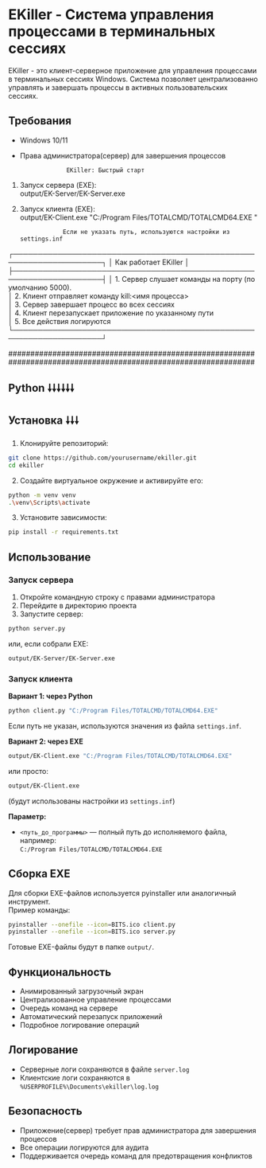 # EKiller - Система управления процессами в терминальных сессиях

EKiller - это клиент-серверное приложение для управления процессами в терминальных сессиях Windows. Система позволяет централизованно управлять и завершать процессы в активных пользовательских сессиях.

## Требования

- Windows 10/11
- Права администратора(сервер) для завершения процессов


                   EKiller: Быстрый старт                     	 

1. Запуск сервера (EXE):                                         	 
 output/EK-Server/EK-Server.exe                                	 
                                                                 	 
2. Запуск клиента (EXE):                                         	 
output/EK-Client.exe "C:/Program Files/TOTALCMD/TOTALCMD64.EXE	"

                   Если не указать путь, используются настройки из settings.inf                     	 
 


┌────────────────────────────────────────────────────────────────────┐
│                   Как работает EKiller                             │
├────────────────────────────────────────────────────────────────────┤
│ 1. Сервер слушает команды на порту (по умолчанию 5000).            
│ 2. Клиент отправляет команду kill:<имя процесса>                   
│ 3. Сервер завершает процесс во всех сессиях                        
│ 4. Клиент перезапускает приложение по указанному пути              
│ 5. Все действия логируются                                         
└────────────────────────────────────────────────────────────────────┘

################################################################################################################

## Python 🠗🠗🠗🠗🠗🠗
## Установка 🠗🠗🠗

1. Клонируйте репозиторий:
```bash
git clone https://github.com/yourusername/ekiller.git
cd ekiller
```

2. Создайте виртуальное окружение и активируйте его:
```bash
python -m venv venv
.\venv\Scripts\activate
```

3. Установите зависимости:
```bash
pip install -r requirements.txt
```

## Использование

### Запуск сервера

1. Откройте командную строку с правами администратора
2. Перейдите в директорию проекта
3. Запустите сервер:
```bash
python server.py
```
или, если собрали EXE:
```bash
output/EK-Server/EK-Server.exe
```

### Запуск клиента

**Вариант 1: через Python**
```bash
python client.py "C:/Program Files/TOTALCMD/TOTALCMD64.EXE"
```
Если путь не указан, используются значения из файла `settings.inf`.

**Вариант 2: через EXE**
```bash
output/EK-Client.exe "C:/Program Files/TOTALCMD/TOTALCMD64.EXE"
```
или просто:
```bash
output/EK-Client.exe
```
(будут использованы настройки из `settings.inf`)

**Параметр:**  
- `<путь_до_программы>` — полный путь до исполняемого файла, например:  
  `C:/Program Files/TOTALCMD/TOTALCMD64.EXE`

## Сборка EXE

Для сборки EXE-файлов используется pyinstaller или аналогичный инструмент.  
Пример команды:
```bash
pyinstaller --onefile --icon=BITS.ico client.py
pyinstaller --onefile --icon=BITS.ico server.py
```
Готовые EXE-файлы будут в папке `output/`.

## Функциональность

- Анимированный загрузочный экран
- Централизованное управление процессами
- Очередь команд на сервере
- Автоматический перезапуск приложений
- Подробное логирование операций

## Логирование

- Серверные логи сохраняются в файле `server.log`
- Клиентские логи сохраняются в `%USERPROFILE%\Documents\ekiller\log.log`

## Безопасность

- Приложение(сервер) требует прав администратора для завершения процессов
- Все операции логируются для аудита
- Поддерживается очередь команд для предотвращения конфликтов

